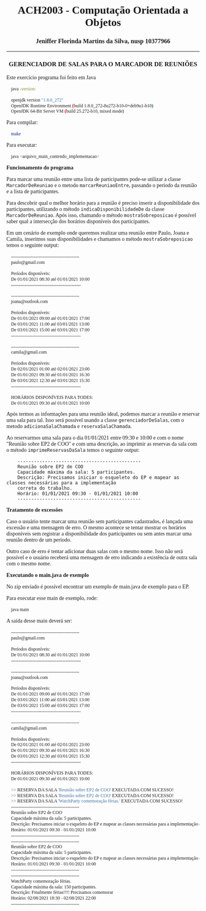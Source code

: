 <style>
    * {
        font-family: "Times New Roman", Times, serif;
    }
    h1, h2, h3 {
        text-align: center;
    }
</style>

# ACH2003 - Computação Orientada a Objetos
### Jeniffer Florinda Martins da Silva, nusp **10377966**

<hr>

### GERENCIADOR DE SALAS PARA O MARCADOR DE REUNIÕES

Este exercício programa foi feito em Java

```bash
    java -version:

    openjdk version "1.8.0_272"
    OpenJDK Runtime Environment (build 1.8.0_272-8u272-b10-0+deb9u1-b10)
    OpenJDK 64-Bit Server VM (build 25.272-b10, mixed mode)
```

Para compilar:
```bash
    make
```

Para executar:
```bash
    java <arquivo_main_contendo_implementacao>
```

**Funcionamento do programa**

Para marcar uma reunião entre uma lista de participantes pode-se utilizar a classe `MarcadorDeReuniao`
e o metodo `marcarReuniaoEntre`, passando o período da reunião e a lista de participantes.

Para descobrir qual o melhor horário para a reunião é preciso inserir a disponibilidade dos participantes,
utilizando o método `indicaDisponibilidadeDe` da classe `MarcadorDeReuniao`.
Após isso, chamando o método `mostraSobreposicao` é possível saber qual a intersecção dos horários disponíveis dos participantes.

Em um cenário de exemplo onde queremos realizar uma reunião entre Paulo, Joana e Camila, inserimos suas disponibilidades e chamamos o método `mostraSobreposicao` temos o seguinte output:

```bash
    ---------------------------------------------
    paulo@gmail.com

    Períodos disponíveis:
    De 01/01/2021 08:30 até 01/01/2021 10:00
    ----------------------------------------------

    ---------------------------------------------
    joana@outlook.com

    Períodos disponíveis:
    De 01/01/2021 09:00 até 01/01/2021 17:00
    De 03/01/2021 11:00 até 03/01/2021 13:00
    De 03/01/2021 15:00 até 03/01/2021 17:00
    ----------------------------------------------

    ---------------------------------------------
    camila@gmail.com

    Períodos disponíveis:
    De 02/01/2021 01:00 até 02/01/2021 23:00
    De 01/01/2021 09:30 até 01/01/2021 16:30
    De 03/01/2021 12:30 até 03/01/2021 15:30
    ----------------------------------------------

    HORÁRIOS DISPONÍVEIS PARA TODES: 
    De 01/01/2021 09:30 até 01/01/2021 10:00
```

Após termos as informações para uma reunião ideal, podemos marcar a reunião e reservar uma sala para tal.
Isso será possível usando a classe `gerenciadorDeSalas`, com o metodo `adicionaSalaChamada` e `reservaSalaChamada`.

Ao reservarmos uma sala para o dia 01/01/2021 entre 09:30 e 10:00 e com o nome "Reunião sobre EP2 de COO"
e com uma descrição, ao imprimir as reservas da sala com o método `imprimeReservasDaSala` temos o 
seguinte output:


```
    ---------------------------------------------
    Reunião sobre EP2 de COO
    Capacidade máxima da sala: 5 participantes.
    Descrição: Precisamos iniciar o esqueleto do EP e mapear as classes necessárias para a implementação
    correta do trabalho.
    Horário: 01/01/2021 09:30 - 01/01/2021 10:00
    ---------------------------------------------
```

**Tratamento de excessões**

Caso o usuário tente marcar uma reunião sem participantes cadastrados, é lançada uma excessão e uma
mensagem de erro. O mesmo acontece se tentar mostrar os horários disponíveis sem registrar a
disponibilidade dos participantes ou sem antes marcar uma reunião dentro de um período.

Outro caso de erro é tentar adicionar duas salas com o mesmo nome. Isso não será possível e o usuário receberá uma mensagem de erro indicando a existência de outra sala com o mesmo nome.


**Executando o main.java de exemplo**

No zip enviado é possível encontrar um exemplo de main.java de exemplo para o EP.

Para executar esse main de exemplo, rode:

```bash 
    java main
```

A saída desse main deverá ser:

```bash
    ---------------------------------------------
    paulo@gmail.com

    Períodos disponíveis:
    De 01/01/2021 08:30 até 01/01/2021 10:00
    ----------------------------------------------

    ---------------------------------------------
    joana@outlook.com

    Períodos disponíveis:
    De 01/01/2021 09:00 até 01/01/2021 17:00
    De 03/01/2021 11:00 até 03/01/2021 13:00
    De 03/01/2021 15:00 até 03/01/2021 17:00
    ----------------------------------------------

    ---------------------------------------------
    camila@gmail.com

    Períodos disponíveis:
    De 02/01/2021 01:00 até 02/01/2021 23:00
    De 01/01/2021 09:30 até 01/01/2021 16:30
    De 03/01/2021 12:30 até 03/01/2021 15:30
    ----------------------------------------------

    HORÁRIOS DISPONÍVEIS PARA TODES: 
    De 01/01/2021 09:30 até 01/01/2021 10:00

    >> RESERVA DA SALA 'Reunião sobre EP2 de COO' EXECUTADA COM SUCESSO!
    >> RESERVA DA SALA 'Reunião sobre EP2 de COO' EXECUTADA COM SUCESSO!
    >> RESERVA DA SALA 'WatchParty comemoração férias.' EXECUTADA COM SUCESSO!
    ---------------------------------------------
    Reunião sobre EP2 de COO
    Capacidade máxima da sala: 5 participantes.
    Descrição: Precisamos iniciar o esqueleto do EP e mapear as classes necessárias para a implementação correta do trabalho.
    Horário: 01/01/2021 09:30 - 01/01/2021 10:00
    ---------------------------------------------
    ---------------------------------------------
    Reunião sobre EP2 de COO
    Capacidade máxima da sala: 5 participantes.
    Descrição: Precisamos iniciar o esqueleto do EP e mapear as classes necessárias para a implementação correta do trabalho.
    Horário: 01/01/2021 09:30 - 01/01/2021 10:00
    ---------------------------------------------
    ---------------------------------------------
    WatchParty comemoração férias.
    Capacidade máxima da sala: 150 participantes.
    Descrição: Finalmente férias!!!! Precisamos comemorar
    Horário: 02/08/2021 18:30 - 02/08/2021 22:00
    ---------------------------------------------
```